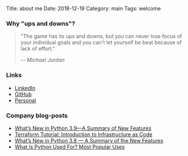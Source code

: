 Title: about me
Date: 2018-12-19
Category: main
Tags: welcome

### Why "ups and downs"?

> "The game has its ups and downs, but you can never lose focus of your individual goals and you can't let yourself be beat because of lack of effort."
>
> -- <cite>Michael Jordan</cite>


### Links

* [LinkedIn](https://www.linkedin.com/in/tobiaszkedzierski/?locale=en_US)
* [GitHub](https://github.com/TobKed)
* [Personal](https://tobked.github.io/)


### Company blog-posts

* [What’s New in Python 3.9—A Summary of New Features](https://www.polidea.com/blog/whats-new-in-python-39-a-summary-of-new-features/)
* [Terraform Tutorial: Introduction to Infrastructure as Code](https://www.polidea.com/blog/terraform-tutorial-introduction-to-infrastructure-as-code/)
* [What’s New in Python 3.8 — A Summary of the New Features](https://www.polidea.com/blog/whats-new-in-python-38-a-summary-of-the-new-features/)
* [What Is Python Used For? Most Popular Uses](https://www.polidea.com/blog/what-is-python-used-for/)

